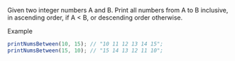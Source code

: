 Given two integer numbers A and B. Print all numbers from A to B inclusive,
in ascending order, if A < B, or descending order otherwise.

Example
```js
printNumsBetween(10, 15); // "10 11 12 13 14 15";
printNumsBetween(15, 10); // "15 14 13 12 11 10";
```

